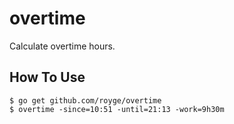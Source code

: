 # overtime

Calculate overtime hours.

## How To Use

```
$ go get github.com/royge/overtime
$ overtime -since=10:51 -until=21:13 -work=9h30m
```
